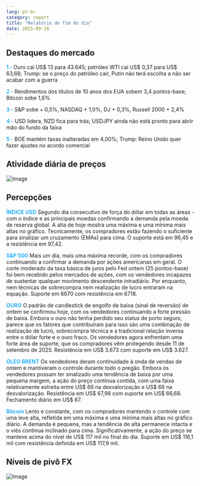 ```yaml
---
lang: pt-br
category: report
title: "Relatório de fim do dia"
date: 2025-09-18
---
```



<h2>Destaques do mercado</h2>
<strong style="color: #2caef7;">1 - </strong> Ouro cai US$ 13 para 43.645; petróleo WTI cai US$ 0,37 para US$ 63,68; Trump: se o preço do petróleo cair, Putin não terá escolha a não ser acabar com a guerra

<strong style="color: #2caef7;">2 - </strong> Rendimentos dos títulos de 10 anos dos EUA sobem 3,4 pontos-base; Bitcoin sobe 1,6%

<strong style="color: #2caef7;">3 - </strong> S&P sobe + 0,5%, NASDAQ + 1,0%, DJ + 0,3%, Russell 2000 + 2,4%


<strong style="color: #2caef7;">4 - </strong> USD lidera, NZD fica para trás; USDJPY ainda não está pronto para abrir mão do fundo da faixa

<strong style="color: #2caef7;">5 - </strong> BOE mantém taxas inalteradas em 4,00%; Trump: Reino Unido quer fazer ajustes no acordo comercial




<h2>Atividade diária de preços</h2>
<img src="https://markleighedu.github.io/img/Sep-2025/18-Sep-2025/price.jpg" alt="Image"/>

<h2>Percepções</h2>
<strong style="color: #2caef7;">ÍNDICE USD</strong> Segundo dia consecutivo de força do dólar em todas as áreas - com o índice e as principais moedas confirmando a demanda pela moeda de reserva global. A alta de hoje mostra uma máxima e uma mínima mais altas no gráfico. Tecnicamente, os compradores estão fazendo o suficiente para sinalizar um cruzamento (EMAs) para cima. O suporte está em 96,45 e a resistência em 97,42.

<strong style="color: #2caef7;">S&P 500</strong> Mais um dia, mais uma máxima recorde, com os compradores continuando a confirmar a demanda por ações americanas em geral. O corte moderado da taxa básica de juros pelo Fed ontem (25 pontos-base) foi bem recebido pelos mercados de ações, com os vendedores incapazes de sustentar qualquer movimento descendente intradiário. Por enquanto, nem técnicas de sobrecompra nem realização de lucro entraram na equação. Suporte em 6670 com resistência em 6718.

<strong style="color: #2caef7;">OURO</strong> O padrão de candlestick de engolfo de baixa (sinal de reversão) de ontem se confirmou hoje, com os vendedores continuando a forte pressão de baixa. Embora o ouro não tenha perdido seu status de porto seguro, parece que os fatores que contribuíram para isso são uma combinação de realização de lucro, sobrecompra técnica e a tradicional relação inversa entre o dólar forte e o ouro fraco. Os vendedores agora enfrentam uma forte área de suporte, que os compradores vêm protegendo desde 11 de setembro de 2025. Resistência em US$ 3.673 com suporte em US$ 3.627.

<strong style="color: #2caef7;">ÓLEO BRENT</strong> Os vendedores deram continuidade à onda de vendas de ontem e mantiveram o controle durante todo o pregão. Embora os vendedores possam ter sinalizado uma tendência de baixa por uma pequena margem, a ação do preço continua contida, com uma faixa relativamente estreita entre US$ 66 na desvalorização e US$ 68 na desvalorização. Resistência em US$ 67,98 com suporte em US$ 66,68. Fechamento diário em US$ 67.

<strong style="color: #2caef7;">Bitcoin</strong> Lento e constante, com os compradores mantendo o controle com uma leve alta, refletida em uma máxima e uma mínima mais altas no gráfico diário. A demanda é pequena, mas a tendência de alta permanece intacta e o viés continua inclinado para cima. Significativamente, a ação do preço se manteve acima do nível de US$ 117 mil no final do dia. Suporte em US$ 116,1 mil com resistência definida em US$ 117,9 mil.



<h2>Níveis de pivô FX</h2>
<img src="https://markleighedu.github.io/img/Sep-2025/18-Sep-2025/pivot.jpg" alt="Image"/>